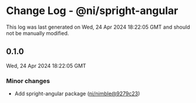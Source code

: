# Change Log - @ni/spright-angular

This log was last generated on Wed, 24 Apr 2024 18:22:05 GMT and should not be manually modified.

<!-- Start content -->

## 0.1.0

Wed, 24 Apr 2024 18:22:05 GMT

### Minor changes

- Add spright-angular package ([ni/nimble@9279c23](https://github.com/ni/nimble/commit/9279c23a8856e7b990190d6e2514252d7161e378))
